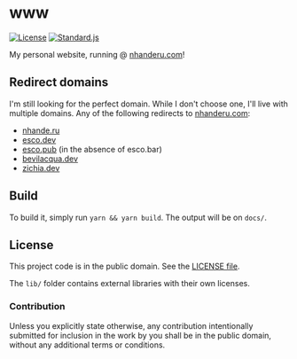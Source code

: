 # www

[![License][badge-1-img]][badge-1-link]
[![Standard.js][badge-2-img]][badge-2-link]

My personal website, running @ [nhanderu.com][1]!

## Redirect domains

I'm still looking for the perfect domain. While I don't choose one, I'll
live with multiple domains. Any of the following redirects to
[nhanderu.com][1]:

- [nhande.ru][2]
- [esco.dev][3]
- [esco.pub][4] (in the absence of esco.bar)
- [bevilacqua.dev][5]
- [zichia.dev][6]

## Build

To build it, simply run `yarn && yarn build`. The output will be on
`docs/`.

## License

This project code is in the public domain. See the [LICENSE file][7].

The `lib/` folder contains external libraries with their own licenses.

### Contribution

Unless you explicitly state otherwise, any contribution intentionally
submitted for inclusion in the work by you shall be in the public
domain, without any additional terms or conditions.

[1]: https://nhanderu.com
[2]: https://nhande.ru
[3]: https://esco.dev
[4]: https://esco.pub
[5]: https://bevilacqua.dev
[6]: https://zichia.dev
[7]: ./LICENSE

[badge-1-img]: https://img.shields.io/github/license/Nhanderu/www?style=flat-square
[badge-1-link]: https://github.com/Nhanderu/www/blob/master/LICENSE
[badge-2-img]: https://img.shields.io/badge/code_style-standard-brightgreen?style=flat-square
[badge-2-link]: https://standardjs.com
